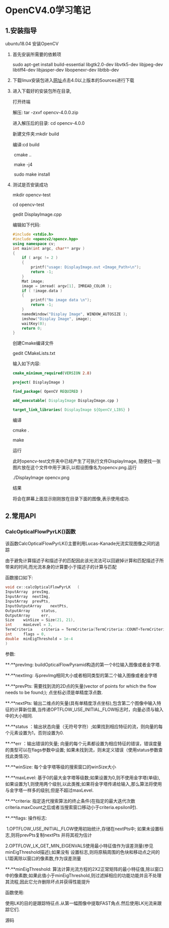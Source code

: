 # OpenCV4.0学习笔记

## 1.安装指导

ubuntu18.04 安装OpenCV

1. 首先安装所需要的依赖项

   sudo apt-get install build-essential libgtk2.0-dev libvtk5-dev libjpeg-dev libtiff4-dev libjasper-dev libopenexr-dev libtbb-dev

2. 下载linux安装包进入[网址](https://opencv.org/downloads.html)点击4.0以上版本的Sources进行下载

3. 进入下载好的安装包所在目录,

   打开终端

   解压: tar -zxvf opencv-4.0.0.zip

   进入解压后的目录: cd opencv-4.0.0

   新建文件夹:mkdir build

   编译:cd build

   ​          cmake ..

   ​			make -j4

   ​		   sudo make install

4. 测试是否安装成功

   mkdir opencv-test

   cd opencv-test

   gedit DisplayImage.cpp

   编辑如下代码:

   ```c++
   #include <stdio.h>  
   #include <opencv2/opencv.hpp>  
   using namespace cv;  
   int main(int argc, char** argv )  
   {  
       if ( argc != 2 )  
       {  
           printf("usage: DisplayImage.out <Image_Path>\n");  
           return -1;  
       }  
       Mat image;  
       image = imread( argv[1], IMREAD_COLOR );  
       if ( !image.data )  
       {  
           printf("No image data \n");  
           return -1;  
       }  
       namedWindow("Display Image", WINDOW_AUTOSIZE );  
       imshow("Display Image", image);  
       waitKey(0);  
       return 0;  
   }  
   ```

   创建Cmake编译文件

   gedit CMakeLists.txt

   输入如下内容:

   ```cmake
   cmake_minimum_required(VERSION 2.8) 
   
   project( DisplayImage ) 
   
   find_package( OpenCV REQUIRED ) 
   
   add_executable( DisplayImage DisplayImage.cpp ) 
   
   target_link_libraries( DisplayImage ${OpenCV_LIBS} )
   ```

   编译

   cmake .

   make

   运行

   此时opencv-test文件夹中已经产生了可执行文件DisplayImage, 随便找一张图片放在这个文件中用于演示,以假设图像名为opencv.png.运行

   ./DisplayImage opencv.png

   结果

   将会在屏幕上面显示刚刚放在目录下面的图像,表示使用成功.

## 2.常用API

### CalcOpticalFlowPyrLK()函数

该函数CalcOpticalFlowPyrLK()主要利用Lucas-Kanade光流实现图像之间的追踪

由于避免计算描述子和描述子的匹配因此该光流法可以回避掉计算和匹配描述子所带来的时间,而光流本身的计算要小于描述子的计算与匹配

函数接口如下:

```c++
void cv::calcOpticalFlowPyrLK	(	
InputArray 	prevImg,
InputArray 	nextImg,
InputArray 	prevPts,
InputOutputArray 	nextPts,
OutputArray 	status,
OutputArray 	err,
Size 	winSize = Size(21, 21),
int 	maxLevel = 3,
TermCriteria 	criteria = TermCriteria(TermCriteria::COUNT+TermCriteria::EPS, 30, 0.01),
int 	flags = 0,
double 	minEigThreshold = 1e-4 
)		
```

参数:

**·**prevImg: buildOpticalFlowPyramid构造的第一个8位输入图像或者金字塔.

**·**nextImg: 与prevImg相同大小或者相同类型的第二个输入图像或者金字塔

**·**prevPts: 需要找到流的2D点的矢量(vector of points for which the flow needs to be found;); 点坐标必须是单精度浮点数.

**·**nextPts: 输出二维点的矢量(具有单精度浮点坐标),包含第二个图像中输入特征的计算新位置,当传递OPTFLOW_USE_INITIAL_FLOW标志时，向量必须与输入中的大小相同.

**·**status ：输出状态向量（无符号字符）;如果找到相应特征的流，则向量的每个元素设置为1，否则设置为0.

**·**err ：输出错误的矢量; 向量的每个元素都设置为相应特征的错误，错误度量的类型可以在flags参数中设置; 如果未找到流，则未定义错误（使用status参数查找此类情况).

**·**winSize: 每个金字塔等级的搜索窗口的winSize大小

**·**maxLevel: 基于0的最大金字塔等级数;如果设置为0,则不使用金字塔(单级), 如果设置为1,则使用两个级别,以此类推;如果将金字塔传递给输入,那么算法将使用与金字塔一样多的级别,但是不超过maxLevel.

**·**criteria: 指定迭代搜索算法的终止条件(在指定的最大迭代次数criteria.maxCount之后或者当搜索窗口移动小于criteria.epsilon时).

**·**flags: 操作标志:

​		1.OPTFLOW_USE_INITIAL_FLOW使用初始统计,存储在nextPts中; 如果未设置标志,则将prevPts复制nextPts		并将其视为估计

​		2.OPTFLOW_LK_GET_MIN_EIGENVALS使用最小特征值作为误差测量(参见minEigThreshold描述);如果没有		设置标志,则将原稿周围的色块和移动点之间的L1距离除以窗口的像素数,作为误差测量

**·**minEigThreshold: 算法计算光流方程的2X2正常矩阵的最小特征值,除以窗口中的像素数;如果此值小于minEigThreshold,则过滤掉相应的功能功能并且不处理其流程,因此它允许删除坏点并获得性能提升

函数使用:

使用LK的目的是跟踪特征点.从第一幅图像中提取FAST角点.然后使用LK光流来跟踪它们.

源码

